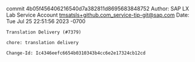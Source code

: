 commit 4b05f456406216540d7a382811d8695683848752
Author: SAP LX Lab Service Account <tmsatsls+github.com_service-tip-git@sap.com>
Date:   Tue Jul 25 22:51:56 2023 -0700

    Translation Delivery (#7379)
    
    chore: translation delivery
    
    Change-Id: Ic4346eefc6654b0310343b4cc6e2e17324cb12cd
